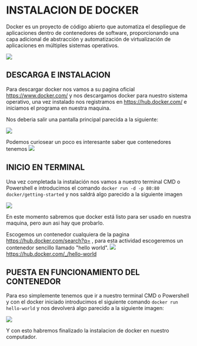 # INSTALACION DE DOCKER

Docker es un proyecto de código abierto que automatiza el despliegue de aplicaciones dentro de contenedores de software, proporcionando una capa adicional de abstracción y automatización de virtualización de aplicaciones en múltiples sistemas operativos.

<img src="https://i.gyazo.com/ebe08b75e8fd052aba35ff0dadec32c2.png">

## DESCARGA E INSTALACION

Para descargar docker nos vamos a su pagina oficial https://www.docker.com/ y nos descargamos docker para nuestro sistema operativo, una vez instalado nos registramos en https://hub.docker.com/ e iniciamos el programa en nuestra maquina.

Nos deberia salir una pantalla principal parecida a la siguiente: 

<img src="https://i.gyazo.com/7bea74df1a1a313dd437c5bb4f0e6633.png">

Podemos curiosear un poco es interesante saber que contenedores tenemos
<img src="https://i.gyazo.com/6ebe23c8b38894130dd28bac6fce0b19.png">

## INICIO EN TERMINAL

Una vez completada la instalación nos vamos a nuestro terminal CMD o Powershell e introducimos el comando ``` docker run -d -p 80:80 docker/getting-started ``` y nos saldrá algo parecido a la siguiente imagen

<img src="https://i.gyazo.com/c57fae3d6a4adbf53c008dd4e5103170.png">

En este momento sabremos que docker está listo para ser usado en nuestra maquina, pero aun asi hay que probarlo.

Escogemos un contenedor cualquiera de la pagina https://hub.docker.com/search?q= , para esta actividad escogeremos un contenedor sencillo llamado "hello world". 
<img src="https://i.gyazo.com/f4c48d9d0b63509ffe6d02f18b084c4c.png">
https://hub.docker.com/_/hello-world

## PUESTA EN FUNCIONAMIENTO DEL CONTENEDOR

Para eso simplemente tenemos que ir a nuestro terminal CMD o Powershell y con el docker iniciado introducimos el siguiente comando ``` docker run hello-world ``` y nos devolverá algo parecido a la siguiente imagen:

<img src="https://i.gyazo.com/7809b89e08ddea5a7d4f6e3df4b514a6.png">

Y con esto habremos finalizado la instalacion de docker en nuestro computador.